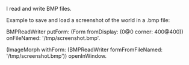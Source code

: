 I read and write BMP files.

Example to save and load a screenshot of the world in a .bmp file:

BMPReadWriter 
   putForm: (Form fromDisplay: (0@0 corner: 400@400))
   onFileNamed: '/tmp/screenshot.bmp'.

(ImageMorph withForm: (BMPReadWriter formFromFileNamed: '/tmp/screenshot.bmp')) openInWindow.